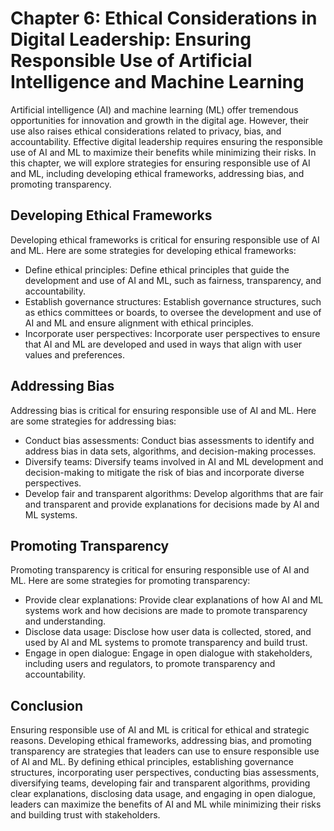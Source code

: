 Chapter 6: Ethical Considerations in Digital Leadership: Ensuring Responsible Use of Artificial Intelligence and Machine Learning
=================================================================================================================================

Artificial intelligence (AI) and machine learning (ML) offer tremendous opportunities for innovation and growth in the digital age. However, their use also raises ethical considerations related to privacy, bias, and accountability. Effective digital leadership requires ensuring the responsible use of AI and ML to maximize their benefits while minimizing their risks. In this chapter, we will explore strategies for ensuring responsible use of AI and ML, including developing ethical frameworks, addressing bias, and promoting transparency.

Developing Ethical Frameworks
-----------------------------

Developing ethical frameworks is critical for ensuring responsible use of AI and ML. Here are some strategies for developing ethical frameworks:

* Define ethical principles: Define ethical principles that guide the development and use of AI and ML, such as fairness, transparency, and accountability.
* Establish governance structures: Establish governance structures, such as ethics committees or boards, to oversee the development and use of AI and ML and ensure alignment with ethical principles.
* Incorporate user perspectives: Incorporate user perspectives to ensure that AI and ML are developed and used in ways that align with user values and preferences.

Addressing Bias
---------------

Addressing bias is critical for ensuring responsible use of AI and ML. Here are some strategies for addressing bias:

* Conduct bias assessments: Conduct bias assessments to identify and address bias in data sets, algorithms, and decision-making processes.
* Diversify teams: Diversify teams involved in AI and ML development and decision-making to mitigate the risk of bias and incorporate diverse perspectives.
* Develop fair and transparent algorithms: Develop algorithms that are fair and transparent and provide explanations for decisions made by AI and ML systems.

Promoting Transparency
----------------------

Promoting transparency is critical for ensuring responsible use of AI and ML. Here are some strategies for promoting transparency:

* Provide clear explanations: Provide clear explanations of how AI and ML systems work and how decisions are made to promote transparency and understanding.
* Disclose data usage: Disclose how user data is collected, stored, and used by AI and ML systems to promote transparency and build trust.
* Engage in open dialogue: Engage in open dialogue with stakeholders, including users and regulators, to promote transparency and accountability.

Conclusion
----------

Ensuring responsible use of AI and ML is critical for ethical and strategic reasons. Developing ethical frameworks, addressing bias, and promoting transparency are strategies that leaders can use to ensure responsible use of AI and ML. By defining ethical principles, establishing governance structures, incorporating user perspectives, conducting bias assessments, diversifying teams, developing fair and transparent algorithms, providing clear explanations, disclosing data usage, and engaging in open dialogue, leaders can maximize the benefits of AI and ML while minimizing their risks and building trust with stakeholders.
